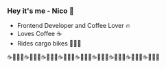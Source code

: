 ### Hey it's me - Nico 🎉

- Frontend Developer and Coffee Lover 🔥
- Loves Coffee ☕️
- Rides cargo bikes 🚴‍♀️🚚

☕️🦸‍♂️🎉☕️🦸‍♂️🎉☕️🦸‍♂️🎉☕️🦸‍♂️🎉☕️🦸‍♂️🎉☕️🦸‍♂️🎉☕️🦸‍♂️🎉☕️🦸‍♂️🎉☕️🦸‍♂️🎉
